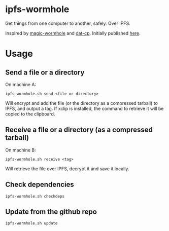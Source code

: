 # ipfs-wormhole

Get things from one computer to another, safely. Over IPFS.

Inspired by [magic-wormhole](https://github.com/warner/magic-wormhole) and
[dat-cp](https://github.com/tom-james-watson/dat-cp). Initially published
[here](https://www.reddit.com/r/ipfs/comments/9yyqi1/dat_dcpstyle_functionality_for_encrypted_assets/?utm_source=reddit-android).

# Usage

## Send a file or a directory

On machine A:

```
ipfs-wormhole.sh send <file or directory>
```

Will encrypt and add the file (or the directory as a compressed tarball) to
IPFS, and output a tag. If xclip is installed, the command to retrieve it will
be copied to the clipboard.

## Receive a file or a directory (as a compressed tarball)

On machine B:

```
ipfs-wormhole.sh receive <tag>
```

Will retrieve the file over IPFS, decrypt it and save it locally.

## Check dependencies

```
ipfs-wormhole.sh checkdeps
```

## Update from the github repo

```
ipfs-wormhole.sh update
```
